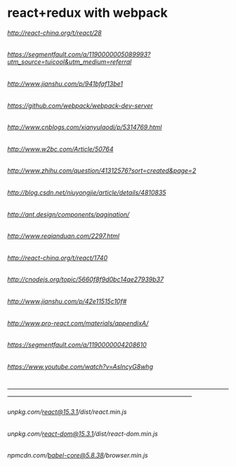 # react+redux with webpack
###### http://react-china.org/t/react/28
###### https://segmentfault.com/a/1190000005089993?utm_source=tuicool&utm_medium=referral
###### http://www.jianshu.com/p/941bfaf13be1
###### https://github.com/webpack/webpack-dev-server
###### http://www.cnblogs.com/xianyulaodi/p/5314769.html
###### http://www.w2bc.com/Article/50764
###### http://www.zhihu.com/question/41312576?sort=created&page=2
###### http://blog.csdn.net/niuyongjie/article/details/4810835

###### http://ant.design/components/pagination/
###### http://www.reqianduan.com/2297.html
###### http://react-china.org/t/react/1740

###### http://cnodejs.org/topic/5660f8f9d0bc14ae27939b37
###### http://www.jianshu.com/p/42e11515c10f#
###### http://www.pro-react.com/materials/appendixA/
###### https://segmentfault.com/a/1190000004208610

###### https://www.youtube.com/watch?v=AslncyG8whg



——————————————————————————————————————————————————————————————————
###### unpkg.com/react@15.3.1/dist/react.min.js
###### unpkg.com/react-dom@15.3.1/dist/react-dom.min.js
###### npmcdn.com/babel-core@5.8.38/browser.min.js
